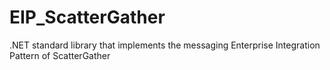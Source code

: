 # EIP_ScatterGather
.NET standard library that implements the messaging Enterprise Integration Pattern of ScatterGather

